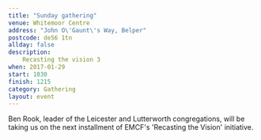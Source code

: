 ```yaml
---
title: "Sunday gathering"
venue: Whitemoor Centre
address: "John O\'Gaunt\'s Way, Belper"
postcode: de56 1tn
allday: false
description: 
    Recasting the vision 3
when: 2017-01-29
start: 1030
finish: 1215
category: Gathering
layout: event
---
```

Ben Rook, leader of the Leicester and Lutterworth congregations, will be taking us on the next installment of EMCF's 'Recasting the Vision' initiative.